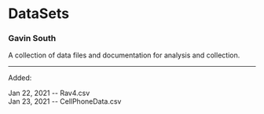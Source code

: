 # DataSets
### Gavin South

A collection of data files and documentation for analysis and collection. 

--------------------------------------------------------------------------------
Added:

Jan 22, 2021 -- Rav4.csv                   
Jan 23, 2021 -- CellPhoneData.csv
